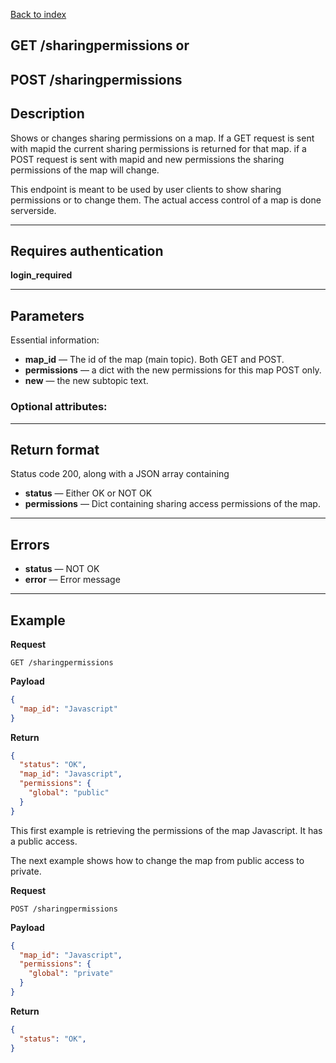 [Back to index](api-reference.md)

## GET /sharingpermissions  or 
## POST /sharingpermissions

## Description
Shows or changes sharing permissions on a map. If a GET request is sent with mapid the current
sharing permissions is returned for that map. if a POST request is sent with mapid and new 
permissions the sharing permissions of the map will change.

This endpoint is meant to be used by user clients to show sharing permissions or to change them. 
The actual access control of a map is done serverside.  

***

## Requires authentication
**login_required**

***

## Parameters
Essential information:


- **map_id** — The id of the map (main topic). Both GET and POST.
- **permissions** — a dict with the new permissions for this map POST only.
- **new** — the new subtopic text.

### Optional attributes:

***

## Return format
Status code 200, along with a JSON array containing 
- **status** — Either OK or NOT OK
- **permissions** — Dict containing sharing access permissions of the map.
***

## Errors
- **status** — NOT OK
- **error** — Error message

***

## Example
**Request**

    GET /sharingpermissions

**Payload**
``` json
{
  "map_id": "Javascript"
}
```


**Return**
``` json
{
  "status": "OK",
  "map_id": "Javascript",
  "permissions": {
    "global": "public"
  }
}
```
This first example is retrieving the permissions of the map Javascript. It has a public access.

The next example shows how to change the map from  public access to private.

**Request**

    POST /sharingpermissions

**Payload**
``` json
{
  "map_id": "Javascript",
  "permissions": {
    "global": "private"
  }
}
```


**Return**
``` json
{
  "status": "OK",
}
